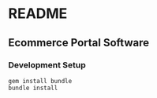 # README

## Ecommerce Portal Software

### Development Setup

```
gem install bundle
bundle install
```
